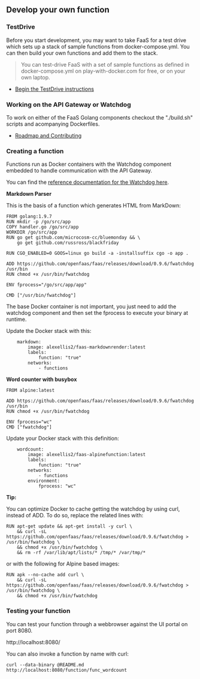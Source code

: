 ## Develop your own function

### TestDrive

Before you start development, you may want to take FaaS for a test drive which sets up a stack of sample functions from docker-compose.yml. You can then build your own functions and add them to the stack.

> You can test-drive FaaS with a set of sample functions as defined in docker-compose.yml on play-with-docker.com for free, or on your own laptop.

* [Begin the TestDrive instructions](https://github.com/openfaas/faas/blob/master/TestDrive.md)

### Working on the API Gateway or Watchdog

To work on either of the FaaS Golang components checkout the "./build.sh" scripts and acompanying Dockerfiles.

* [Roadmap and Contributing](https://github.com/openfaas/faas/blob/master/ROADMAP.md)

### Creating a function

Functions run as Docker containers with the Watchdog component embedded to handle communication with the API Gateway.

You can find the [reference documentation for the Watchdog here](https://github.com/openfaas/faas/tree/master/watchdog).

**Markdown Parser**

This is the basis of a function which generates HTML from MarkDown:

```
FROM golang:1.9.7
RUN mkdir -p /go/src/app
COPY handler.go /go/src/app
WORKDIR /go/src/app
RUN go get github.com/microcosm-cc/bluemonday && \
    go get github.com/russross/blackfriday

RUN CGO_ENABLED=0 GOOS=linux go build -a -installsuffix cgo -o app .

ADD https://github.com/openfaas/faas/releases/download/0.9.6/fwatchdog /usr/bin
RUN chmod +x /usr/bin/fwatchdog

ENV fprocess="/go/src/app/app"

CMD ["/usr/bin/fwatchdog"]
```

The base Docker container is not important, you just need to add the watchdog component and then set the fprocess to execute your binary at runtime.

Update the Docker stack with this:

```
    markdown:
        image: alexellis2/faas-markdownrender:latest
        labels:
            function: "true"
        networks:
            - functions
```

**Word counter with busybox**

```
FROM alpine:latest

ADD https://github.com/openfaas/faas/releases/download/0.9.6/fwatchdog /usr/bin
RUN chmod +x /usr/bin/fwatchdog

ENV fprocess="wc"
CMD ["fwatchdog"]
```

Update your Docker stack with this definition:

```
    wordcount:
        image: alexellis2/faas-alpinefunction:latest
        labels:
            function: "true"
        networks:
            - functions
        environment:
            fprocess: "wc"
```

**Tip:**

You can optimize Docker to cache getting the watchdog by using curl, instead of ADD.
To do so, replace the related lines with:

```
RUN apt-get update && apt-get install -y curl \
    && curl -sL https://github.com/openfaas/faas/releases/download/0.9.6/fwatchdog > /usr/bin/fwatchdog \
    && chmod +x /usr/bin/fwatchdog \
    && rm -rf /var/lib/apt/lists/* /tmp/* /var/tmp/*
```

or with the following for Alpine based images:

```
RUN apk --no-cache add curl \
    && curl -sL https://github.com/openfaas/faas/releases/download/0.9.6/fwatchdog > /usr/bin/fwatchdog \
    && chmod +x /usr/bin/fwatchdog
```

### Testing your function

You can test your function through a webbrowser against the UI portal on port 8080.

http://localhost:8080/

You can also invoke a function by name with curl:

```
curl --data-binary @README.md http://localhost:8080/function/func_wordcount
```

